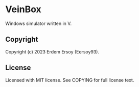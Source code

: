 # VeinBox

Windows simulator written in V.

## Copyright

Copyright (c) 2023 Erdem Ersoy (Eersoy93).

## License

Licensed with MIT license. See COPYING for full license text.
